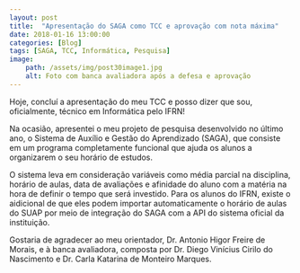 ```yaml
---
layout: post
title:  "Apresentação do SAGA como TCC e aprovação com nota máxima"
date: 2018-01-16 13:00:00
categories: [Blog]
tags: [SAGA, TCC, Informática, Pesquisa]
image: 
    path: /assets/img/post30image1.jpg
    alt: Foto com banca avaliadora após a defesa e aprovação
---
```


Hoje, concluí a apresentação do meu TCC e posso dizer que sou, oficialmente, técnico em Informática pelo IFRN!

Na ocasião, apresentei o meu projeto de pesquisa desenvolvido no último ano, o Sistema de Auxílio e Gestão do Aprendizado (SAGA), que consiste em um programa completamente funcional que ajuda os alunos a organizarem o seu horário de estudos.

O sistema leva em consideração variáveis como média parcial na disciplina, horário de aulas, data de avaliações e afinidade do aluno com a matéria na hora de definir o tempo que será investido. Para os alunos do IFRN, existe o aidicional de que eles podem importar automaticamente o horário de aulas do SUAP por meio de integração do SAGA com a API do sistema oficial da instituição.

Gostaria de agradecer ao meu orientador, Dr. Antonio Higor Freire de Morais, e à banca avaliadora, composta por Dr. Diego Vinícius Cirilo do Nascimento e Dr. Carla Katarina de Monteiro Marques.